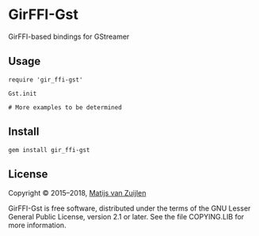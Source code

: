 # GirFFI-Gst

GirFFI-based bindings for GStreamer

## Usage

    require 'gir_ffi-gst'

    Gst.init

    # More examples to be determined

## Install

    gem install gir_ffi-gst

## License

Copyright &copy; 2015&ndash;2018, [Matijs van Zuijlen](http://www.matijs.net/)

GirFFI-Gst is free software, distributed under the terms of the GNU Lesser
General Public License, version 2.1 or later. See the file COPYING.LIB for more
information.
